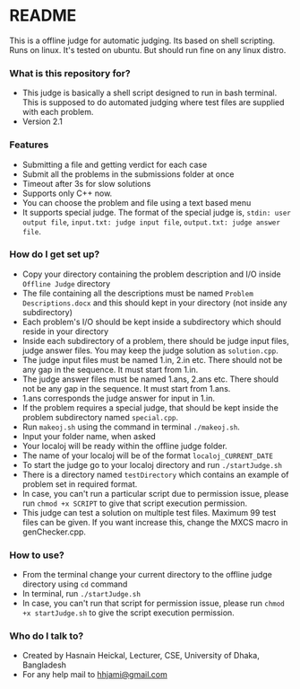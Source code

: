 # README #

This is a offline judge for automatic judging. Its based on shell scripting. Runs on linux. It's tested on ubuntu. But
should run fine on any linux distro.

### What is this repository for? ###

* This judge is basically a shell script designed to run in bash terminal. This is supposed to do automated judging where test files are supplied with each problem.
* Version 2.1

### Features ###

* Submitting a file and getting verdict for each case
* Submit all the problems in the submissions folder at once
* Timeout after 3s for slow solutions
* Supports only C++ now.
* You can choose the problem and file using a text based menu
* It supports special judge. The format of the special judge is, `stdin: user output file`, `input.txt: judge input
  file`, `output.txt: judge answer file`.

### How do I get set up? ###

* Copy your directory containing the problem description and I/O inside `Offline Judge` directory
* The file containing all the descriptions must be named `Problem Descriptions.docx` and this should kept in your directory (not inside any subdirectory)
* Each problem's I/O should be kept inside a subdirectory which should reside in your directory
* Inside each subdirectory of a problem, there should be judge input files, judge answer files. You may keep the judge solution as `solution.cpp`.
* The judge input files must be named 1.in, 2.in etc. There should not be any gap in the sequence. It must start from 1.in.
* The judge answer files must be named 1.ans, 2.ans etc. There should not be any gap in the sequence. It must start from 1.ans.
* 1.ans corresponds the judge answer for input in 1.in.
* If the problem requires a special judge, that should be kept inside the problem subdirectory named `special.cpp`.
* Run `makeoj.sh` using the command in terminal `./makeoj.sh`.
* Input your folder name, when asked
* Your localoj will be ready within the offline judge folder.
* The name of your localoj will be of the format `localoj_CURRENT_DATE`
* To start the judge go to your localoj directory and run `./startJudge.sh`
* There is a directory named `testDirectory` which contains an example of problem set in required format.
* In case, you can't run a particular script due to permission issue, please run `chmod +x SCRIPT` to give that script
  execution permission.
* This judge can test a solution on multiple test files. Maximum 99 test files can be given. If you want increase this, change the MXCS macro in genChecker.cpp.

### How to use? ###

* From the terminal change your current directory to the offline judge directory using `cd` command
* In terminal, run `./startJudge.sh`
* In case, you can't run that script for permission issue, please run `chmod +x startJudge.sh` to give the script
  execution permission.

### Who do I talk to? ###

* Created by Hasnain Heickal, Lecturer, CSE, University of Dhaka, Bangladesh
* For any help mail to hhjami@gmail.com
